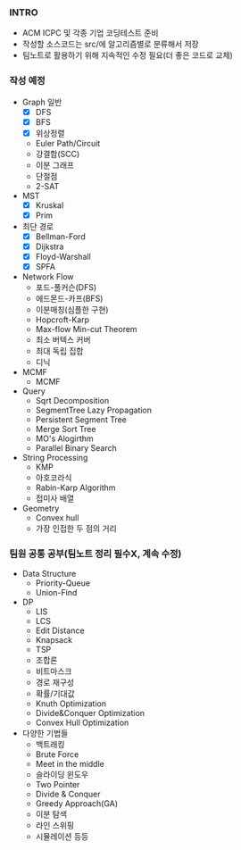 ### INTRO

- ACM ICPC 및 각종 기업 코딩테스트 준비
- 작성할 소스코드는 src/에 알고리즘별로 분류해서 저장
- 팀노트로 활용하기 위해 지속적인 수정 필요(더 좋은 코드로 교체)

### 작성 예정
- Graph 일반
  - [x] DFS
  - [x] BFS
  - [x] 위상정렬
  - Euler Path/Circuit
  - 강결합(SCC)
  - 이분 그래프
  - 단절점
  - 2-SAT
- MST
  - [x] Kruskal
  - [x] Prim
- 최단 경로
  - [x] Bellman-Ford
  - [x] Dijkstra
  - [x] Floyd-Warshall
  - [x] SPFA
- Network Flow
  - 포드-풀커슨(DFS)
  - 에드몬드-카프(BFS)
  - 이분매칭(심플한 구현)
  - Hopcroft-Karp
  - Max-flow Min-cut Theorem
  - 최소 버텍스 커버
  - 최대 독립 집합
  - 디닉
- MCMF
  - MCMF
- Query
  - Sqrt Decomposition
  - SegmentTree Lazy Propagation
  - Persistent Segment Tree
  - Merge Sort Tree
  - MO's Alogirthm
  - Parallel Binary Search
- String Processing
  - KMP
  - 아호코라식
  - Rabin-Karp Algorithm
  - 접미사 배열
- Geometry
  - Convex hull
  - 가장 인접한 두 점의 거리
  
### 팀원 공통 공부(팀노트 정리 필수X, 계속 수정)
- Data Structure
  - Priority-Queue
  - Union-Find
- DP
  - LIS
  - LCS
  - Edit Distance
  - Knapsack
  - TSP
  - 조합론
  - 비트마스크
  - 경로 재구성
  - 확률/기대값
  - Knuth Optimization
  - Divide&Conquer Optimization
  - Convex Hull Optimization
- 다양한 기법들
  - 백트래킹
  - Brute Force
  - Meet in the middle
  - 슬라이딩 윈도우
  - Two Pointer
  - Divide & Conquer
  - Greedy Approach(GA)
  - 이분 탐색
  - 라인 스위핑
  - 시뮬레이션 등등
